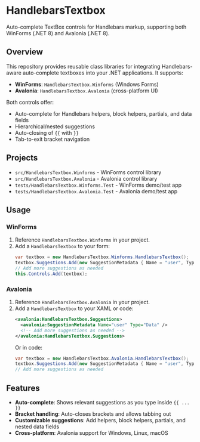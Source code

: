 # HandlebarsTextbox

Auto-complete TextBox controls for Handlebars markup, supporting both WinForms (.NET 8) and Avalonia (.NET 8).

## Overview
This repository provides reusable class libraries for integrating Handlebars-aware auto-complete textboxes into your .NET applications. It supports:
- **WinForms**: `HandlebarsTextbox.Winforms` (Windows Forms)
- **Avalonia**: `HandlebarsTextbox.Avalonia` (cross-platform UI)

Both controls offer:
- Auto-complete for Handlebars helpers, block helpers, partials, and data fields
- Hierarchical/nested suggestions
- Auto-closing of `{{` with `}}`
- Tab-to-exit bracket navigation

## Projects
- `src/HandlebarsTextbox.Winforms` - WinForms control library
- `src/HandlebarsTextbox.Avalonia` - Avalonia control library
- `tests/HandlebarsTextbox.Winforms.Test` - WinForms demo/test app
- `tests/HandlebarsTextbox.Avalonia.Test` - Avalonia demo/test app

## Usage
### WinForms
1. Reference `HandlebarsTextbox.Winforms` in your project.
2. Add a `HandlebarsTextbox` to your form:
   ```csharp
   var textbox = new HandlebarsTextbox.Winforms.HandlebarsTextbox();
   textbox.Suggestions.Add(new SuggestionMetadata { Name = "user", Type = SuggestionType.Data });
   // Add more suggestions as needed
   this.Controls.Add(textbox);
   ```

### Avalonia
1. Reference `HandlebarsTextbox.Avalonia` in your project.
2. Add a `HandlebarsTextbox` to your XAML or code:
   ```xml
   <avalonia:HandlebarsTextbox.Suggestions>
     <avalonia:SuggestionMetadata Name="user" Type="Data" />
     <!-- Add more suggestions as needed -->
   </avalonia:HandlebarsTextbox.Suggestions>
   ```
   Or in code:
   ```csharp
   var textbox = new HandlebarsTextbox.Avalonia.HandlebarsTextbox();
   textbox.Suggestions.Add(new SuggestionMetadata { Name = "user", Type = SuggestionType.Data });
   // Add more suggestions as needed
   ```

## Features
- **Auto-complete**: Shows relevant suggestions as you type inside `{{ ... }}`
- **Bracket handling**: Auto-closes brackets and allows tabbing out
- **Customizable suggestions**: Add helpers, block helpers, partials, and nested data fields
- **Cross-platform**: Avalonia support for Windows, Linux, macOS
